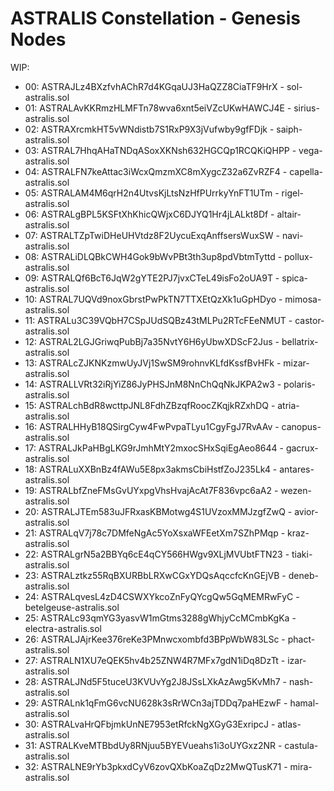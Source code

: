 # ASTRALIS Constellation - Genesis Nodes


WIP:

- 00: ASTRAJLz4BXzfvhAChR7d4KGqaUJ3HaQZZ8CiaTF9HrX - sol-astralis.sol
- 01: ASTRALAvKKRmzHLMFTn78wva6xnt5eiVZcUKwHAWCJ4E - sirius-astralis.sol
- 02: ASTRAXrcmkHT5vWNdistb7S1RxP9X3jVufwby9gfFDjk - saiph-astralis.sol
- 03: ASTRAL7HhqAHaTNDqASoxXKNsh632HGCQp1RCQKiQHPP - vega-astralis.sol
- 04: ASTRALFN7keAttac3iWcxQmzmXC8mXygcZ32a6ZvRZF4 - capella-astralis.sol
- 05: ASTRALAM4M6qrH2n4UtvsKjLtsNzHfPUrrkyYnFT1UTm - rigel-astralis.sol
- 06: ASTRALgBPL5KSFtXhKhicQWjxC6DJYQ1Hr4jLALkt8Df - altair-astralis.sol
- 07: ASTRALTZpTwiDHeUHVtdz8F2UycuExqAnffsersWuxSW - navi-astralis.sol
- 08: ASTRALiDLQBkCWH4Gok9bWvPBt3th3up8pdVbtmTyttd - pollux-astralis.sol
- 09: ASTRALQf6BcT6JqW2gYTE2PJ7jvxCTeL49isFo2oUA9T - spica-astralis.sol
- 10: ASTRAL7UQVd9noxGbrstPwPkTN7TTXEtQzXk1uGpHDyo - mimosa-astralis.sol
- 11: ASTRALu3C39VQbH7CSpJUdSQBz43tMLPu2RTcFEeNMUT - castor-astralis.sol
- 12: ASTRAL2LGJGriwqPubBj7a35NvtY6H6yUbwXDScF2Jus - bellatrix-astralis.sol
- 13: ASTRALcZJKNKzmwUyJVj1SwSM9rohnvKLfdKssfBvHFk - mizar-astralis.sol
- 14: ASTRALLVRt32iRjYiZ86JyPHSJnM8NnChQqNkJKPA2w3 - polaris-astralis.sol	
- 15: ASTRALchBdR8wcttpJNL8FdhZBzqfRoocZKqjkRZxhDQ - atria-astralis.sol
- 16: ASTRALHHyB18QSirgCyw4FwPvpaTLyu1CgyFgJ7RvAAv - canopus-astralis.sol
- 17: ASTRALJkPaHBgLKG9rJmhMtY2mxocSHxSqiEgAeo8644 - gacrux-astralis.sol
- 18: ASTRALuXXBnBz4fAWu5E8px3akmsCbiHstfZoJ235Lk4 - antares-astralis.sol
- 19: ASTRALbfZneFMsGvUYxpgVhsHvajAcAt7F836vpc6aA2 - wezen-astralis.sol
- 20: ASTRALJTEm583uJFRxasKBMotwg4S1UVzoxMMJzgfZwQ - avior-astralis.sol
- 21: ASTRALqV7j78c7DMfeNgAc5YoXsxaWFEetXm7SZhPMqp - kraz-astralis.sol
- 22: ASTRALgrN5a2BBYq6cE4qCY566HWgv9XLjMVUbtFTN23 - tiaki-astralis.sol
- 23: ASTRALztkz55RqBXURBbLRXwCGxYDQsAqccfcKnGEjVB - deneb-astralis.sol
- 24: ASTRALqvesL4zD4CSWXYkcoZnFyQYcgQw5GqMEMRwFyC - betelgeuse-astralis.sol
- 25: ASTRALc93qmYG3yasvW1mGtms3288gWhjyCcMCmbKgKa - electra-astralis.sol
- 26: ASTRALJAjrKee376reKe3PMnwcxombfd3BPpWbW83LSc - phact-astralis.sol
- 27: ASTRALN1XU7eQEK5hv4b25ZNW4R7MFx7gdN1iDq8DzTt - izar-astralis.sol
- 28: ASTRALJNd5F5tuceU3KVUvYg2J8JSsLXkAzAwg5KvMh7 - nash-astralis.sol
- 29: ASTRALnk1qFmG6vcNU628k3sRrWCn3ajTDDq7paHEzwF - hamal-astralis.sol
- 30: ASTRALvaHrQFbjmkUnNE7953etRfckNgXGyG3ExripcJ - atlas-astralis.sol
- 31: ASTRALKveMTBbdUy8RNjuu5BYEVueahs1i3oUYGxz2NR - castula-astralis.sol
- 32: ASTRALNE9rYb3pkxdCyV6zovQXbKoaZqDz2MwQTusK71 - mira-astralis.sol
